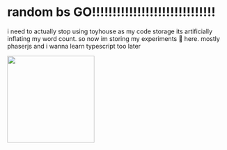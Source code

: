 # random bs GO!!!!!!!!!!!!!!!!!!!!!!!!!!!!!!
i need to actually stop using toyhouse as my code storage its artificially inflating my word count. so now im storing my experiments 🧪 here. mostly phaserjs and i wanna learn typescript too later



<img src = "https://media.tenor.com/n95fNd72M10AAAAM/pjsk-ichika.gif" height="200" >
